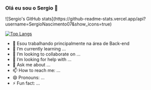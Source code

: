 ### Olá eu sou o Sergio 👋

<div style="display: inline_block">
    ![Sergio's GitHub stats](https://github-readme-stats.vercel.app/api?  username=SergioNascimento07&show_icons=true)
</div>

  [![Top Langs](https://github-readme-stats.vercel.app/api/top-langs/?username=SergioNascimento07)](https://github.com/anuraghazra/github-readme-stats)
- 🔭 Esou trabalhando principalmente na área de Back-end
- 🌱 I’m currently learning ...
- 👯 I’m looking to collaborate on ...
- 🤔 I’m looking for help with ...
- 💬 Ask me about ...
- 📫 How to reach me: ...
- 😄 Pronouns: ...
- ⚡ Fun fact: ...

